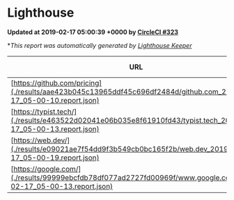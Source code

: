 
# Lighthouse

**Updated at 2019-02-17 05:00:39 +0000 by [CircleCI #323](https://circleci.com/gh/ItinerisLtd/lighthouse-keeper-example/323)**

**This report was automatically generated by [Lighthouse Keeper](https://github.com/itinerisltd/lighthouse-keeper)*

| URL | Performance | Accessibility | Best Practices | SEO | PWA | Updated At |
| --- | --- | --- | --- | --- | --- | --- |
| [https://github.com/pricing](./results/aae423b045c13965ddf45c696df2484d/github.com_2019-02-17_05-00-10.report.json) | 0.66 | 0.89 | 0.93 | 0.9 | 0.58 | 2019-02-17T05:00:10.960Z |
| [https://typist.tech/](./results/e463522d02041e06b035e8f61910fd43/typist.tech_2019-02-17_05-00-13.report.json) | 0.97 | 0.8 | 0.71 | 1 | 0.58 | 2019-02-17T05:00:13.683Z |
| [https://web.dev/](./results/e09021ae7f54dd9f3b549cb0bc165f2b/web.dev_2019-02-17_05-00-19.report.json) | 0.87 | 0.93 | 1 | 0.91 | 1 | 2019-02-17T05:00:19.081Z |
| [https://google.com/](./results/99999ebcfdb78df077ad2727fd00969f/www.google.com_2019-02-17_05-00-13.report.json) | 0.95 | 0.71 | 0.93 | 0.8 | 0.58 | 2019-02-17T05:00:13.185Z |
